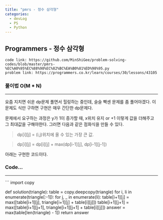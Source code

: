 ```yaml
---
title: "pmrs - 정수 삼각형"
categories:
  - devLog
  - PS
  - Python
---
```

## Programmers - 정수 삼각형

```
code link: https://github.com/MinShiGee/problem-solving-codes/blob/master/pmrs-%EC%A0%95%EC%88%98%EC%82%BC%EA%B0%81%ED%98%95.py
problem link: https://programmers.co.kr/learn/courses/30/lessons/43105
```

### 풀이법 O(M * N)
<hr/>

요즘 지치면 쉬운 dp문제 풀면서 힐링하는 중인데, 슬슬 빡센 문제를 좀 풀어야겠다.
이 문제도 식만 구하면 구현은 매우 간단한 dp문제다.

문제에서 요구하는 과정은 y가 1이 증가할 때, x위치 유지 or +1 이렇게 값을 더해주고 그 최대값을 구해야한다. 그러면 다음과 같은 점화식을 만들 수 있다.
> dp[i][j] = (i,j)위치에 올 수 있는 가장 큰 값.

> dp[i][j] = dp[i][j] + max(dp[i-1][j], dp[i-1][j-1])

아래는 구현한 코드이다.

### Code...
<hr/>
```
import copy

def solution(triangle):
    table = copy.deepcopy(triangle)
    for i, li in enumerate(triangle[:-1]):
        for j, _ in enumerate(li):
            table[i+1][j] = max([table[i+1][j], triangle[i+1][j] + table[i][j]])
            table[i+1][j+1] = max([table[i+1][j+1], triangle[i+1][j+1] + table[i][j]])
    answer = max(table[len(triangle) - 1])
    return answer
```